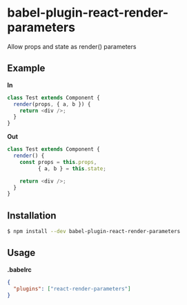 # babel-plugin-react-render-parameters

Allow props and state as render() parameters

## Example

**In**

```js
class Test extends Component {
  render(props, { a, b }) {
    return <div />;
  }
}
```

**Out**

```js
class Test extends Component {
  render() {
    const props = this.props,
          { a, b } = this.state;

    return <div />;
  }
}
```

## Installation

```sh
$ npm install --dev babel-plugin-react-render-parameters
```

## Usage

**.babelrc**

```json
{
  "plugins": ["react-render-parameters"]
}
```
